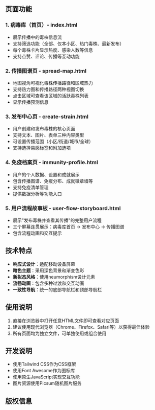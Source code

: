 
## 页面功能

### 1. 病毒库（首页）- index.html
- 展示传播中的毒株信息流
- 支持筛选功能（全部、仅本小区、热门毒株、最新发布）
- 每个毒株卡片显示热度、感染人数等信息
- 支持点赞、评论、传播等互动功能

### 2. 传播图谱页 - spread-map.html
- 地图视角可视化毒株传播路径和区域热力
- 支持热力图和传播路径两种视图切换
- 点击区域可查看该区域的活跃毒株列表
- 显示传播预测信息

### 3. 发布中心页 - create-strain.html
- 用户创建和发布毒株的核心页面
- 支持文本、图片、表单三种内容类型
- 可设置传播范围（小区/街道/城市/全球）
- 支持选择易感标签和附加选项

### 4. 免疫档案页 - immunity-profile.html
- 用户的个人数据、设置和成就展示
- 包含传播图谱、免疫分布、成就徽章墙等
- 支持免疫清单管理
- 提供数据分析等功能入口

### 5. 用户流程故事板 - user-flow-storyboard.html
- 展示"发布毒株并查看其传播"的完整用户流程
- 三个屏幕连贯展示：病毒库首页 → 发布中心 → 传播图谱
- 包含流程动画和交互提示

## 技术特点

- **响应式设计**：适配移动设备屏幕
- **暗色主题**：采用深色背景和渐变色彩
- **新拟态风格**：使用neumorphism设计元素
- **流畅动画**：包含多种过渡和交互动画
- **一致性导航**：统一的底部导航栏和顶部导航栏

## 使用说明

1. 直接在浏览器中打开任意HTML文件即可查看对应页面
2. 建议使用现代浏览器（Chrome、Firefox、Safari等）以获得最佳体验
3. 所有页面均为独立文件，可单独使用或组合使用

## 开发说明

- 使用Tailwind CSS作为CSS框架
- 使用Font Awesome作为图标库
- 使用原生JavaScript实现交互功能
- 图片资源使用Picsum随机图片服务

## 版权信息

